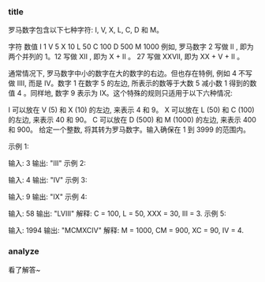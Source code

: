 ### title

罗马数字包含以下七种字符:  I,  V,  X,  L, C, D 和 M。

字符          数值
I             1
V             5
X             10
L             50
C             100
D             500
M             1000
例如,  罗马数字 2 写做 II , 即为两个并列的 1。12 写做 XII , 即为 X + II 。 27 写做  XXVII, 即为 XX + V + II 。

通常情况下, 罗马数字中小的数字在大的数字的右边。但也存在特例, 例如 4 不写做 IIII, 而是 IV。数字 1 在数字 5 的左边, 所表示的数等于大数 5 减小数 1 得到的数值 4 。同样地, 数字 9 表示为 IX。这个特殊的规则只适用于以下六种情况:

I 可以放在 V (5) 和 X (10) 的左边, 来表示 4 和 9。
X 可以放在 L (50) 和 C (100) 的左边, 来表示 40 和 90。
C 可以放在 D (500) 和 M (1000) 的左边, 来表示 400 和 900。
给定一个整数, 将其转为罗马数字。输入确保在 1 到 3999 的范围内。

示例 1:

输入: 3
输出: "III"
示例 2:

输入: 4
输出: "IV"
示例 3:

输入: 9
输出: "IX"
示例 4:

输入: 58
输出: "LVIII"
解释: C = 100, L = 50, XXX = 30, III = 3.
示例 5:

输入: 1994
输出: "MCMXCIV"
解释: M = 1000, CM = 900, XC = 90, IV = 4.

### analyze

看了解答~